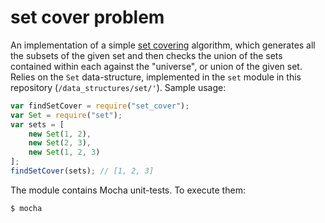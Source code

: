 # set cover problem
An implementation of a simple [set covering](http://en.wikipedia.org/wiki/Set_cover_problem) algorithm, which generates
all the subsets of the given set and then checks the union of the sets contained within each against the "universe", or
union of the given set. Relies on the `Set` data-structure, implemented in the `set` module in this repository
(`/data_structures/set/'`). Sample usage:

```javascript
var findSetCover = require("set_cover");
var Set = require("set");
var sets = [
	new Set(1, 2),
	new Set(2, 3),
	new Set(1, 2, 3)
];
findSetCover(sets); // [1, 2, 3]
```

The module contains Mocha unit-tests. To execute them:

```bash
$ mocha
```
